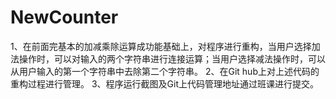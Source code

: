 # NewCounter
1、在前面完基本的加减乘除运算成功能基础上，对程序进行重构，当用户选择加法操作时，可以对输入的两个字符串进行连接运算；当用户选择减法操作时，可以从用户输入的第一个字符串中去除第二个字符串。 2、在Git hub上对上述代码的重构过程进行管理。 3、程序运行截图及Git上代码管理地址通过班课进行提交。
